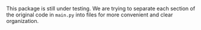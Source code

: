 This package is still under testing.
We are trying to separate each section of the original code in `main.py` into files for more convenient and clear organization.

